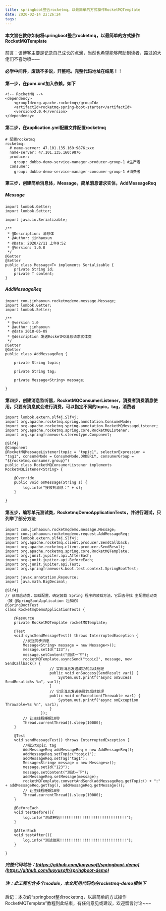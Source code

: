 ```yaml
---
title: springboot整合rocketmq，以最简单的方式操作RocketMQTemplate
date: 2020-02-14 22:26:24
tags:
---
```

#### 本文旨在教你如何将springboot整合rocketmq，以最简单的方式操作RocketMQTemplate

前言：该博客主要是记录自己成长的点滴，当然也希望能够帮助到读者，路过的大佬们不喜勿喷~~~
<!-- more -->
#### 必学中间件，废话不多说，开整吧。完整代码地址在结尾！！

#### 第一步，在pom.xml加入依赖，如下
```
<!-- RocketMQ -->
<dependency>
    <groupId>org.apache.rocketmq</groupId>
    <artifactId>rocketmq-spring-boot-starter</artifactId>
    <version>2.0.4</version>
</dependency>
```

#### 第二步，在application.yml配置文件配置rocketmq
```
# 配置rocketmq
rocketmq:
  # name-server: 47.101.135.160:9876;xxx
  name-server: 47.101.135.160:9876
  producer:
    group: dubbo-demo-service-manager-producer-group-1 #生产者
  consumer:
    group: dubbo-demo-service-manager-consumer-group-1 #消费者

```

#### 第三步，创建简单消息体，Message，简单消息请求实体，AddMessageReq
##### Message
```
import lombok.Getter;
import lombok.Setter;

import java.io.Serializable;

/**
 * @Description: 消息体
 * @Author: jinhaoxun
 * @Date: 2020/2/11 上午9:52
 * @Version: 1.0.0
 */
@Getter
@Setter
public class Message<T> implements Serializable {
    private String id;
    private T content;
}
```

##### AddMessageReq
```
import com.jinhaoxun.rocketmqdemo.message.Message;
import lombok.Getter;
import lombok.Setter;

/**
 * @version 1.0
 * @author jinhaoxun
 * @date 2018-05-09
 * @description 发送RocketMQ消息请求实体类
 */
@Setter
@Getter
public class AddMessageReq {

    private String topic;

    private String tag;

    private Message<String> message;

}
```

#### 第四步，创建消息监听器，RocketMQConsumerListener，消费者消费消息使用，只要有消息就会进行消费，可以指定不同的topic，tag，消费者
```
import lombok.extern.slf4j.Slf4j;
import org.apache.rocketmq.spring.annotation.ConsumeMode;
import org.apache.rocketmq.spring.annotation.RocketMQMessageListener;
import org.apache.rocketmq.spring.core.RocketMQListener;
import org.springframework.stereotype.Component;

@Slf4j
@Component
@RocketMQMessageListener(topic = "topic1", selectorExpression = "tag1", consumeMode = ConsumeMode.ORDERLY, consumerGroup = "${rocketmq.consumer.group}")
public class RocketMQConsumerListener implements RocketMQListener<String> {

    @Override
    public void onMessage(String s) {
        log.info("接收到消息：" + s);
    }

}
```

#### 第五步，编写单元测试类，RocketmqDemoApplicationTests，并进行测试，只列举了部分方法
```
import com.jinhaoxun.rocketmqdemo.message.Message;
import com.jinhaoxun.rocketmqdemo.request.AddMessageReq;
import lombok.extern.slf4j.Slf4j;
import org.apache.rocketmq.client.producer.SendCallback;
import org.apache.rocketmq.client.producer.SendResult;
import org.apache.rocketmq.spring.core.RocketMQTemplate;
import org.junit.jupiter.api.AfterEach;
import org.junit.jupiter.api.BeforeEach;
import org.junit.jupiter.api.Test;
import org.springframework.boot.test.context.SpringBootTest;

import javax.annotation.Resource;
import java.math.BigDecimal;

@Slf4j
// 获取启动类，加载配置，确定装载 Spring 程序的装载方法，它回去寻找 主配置启动类（被 @SpringBootApplication 注解的）
@SpringBootTest
class RocketmqDemoApplicationTests {

    @Resource
    private RocketMQTemplate rocketMQTemplate;

    @Test
    void syncSendMessageTest() throws InterruptedException {
        //发送同步消息
        Message<String> message = new Message<>();
        message.setId("123");
        message.setContent("测试一下");
        rocketMQTemplate.asyncSend("topic2", message, new SendCallback() {
                    // 实现消息发送成功的后续处理
                    public void onSuccess(SendResult var1) {
                        System.out.printf("async onSucess SendResult=%s %n", var1);
                    }
                    // 实现消息发送失败的后续处理
                    public void onException(Throwable var1) {
                        System.out.printf("async onException Throwable=%s %n", var1);
                    }
                });
        // 让主线程睡眠10秒
        Thread.currentThread().sleep(10000);
    }

    @Test
    void sendMessageTest() throws InterruptedException {
        //指定topic，tag
        AddMessageReq addMessageReq = new AddMessageReq();
        addMessageReq.setTopic("topic1");
        addMessageReq.setTag("tag1");
        Message<String> message = new Message<>();
        message.setId("123");
        message.setContent("测试一下");
        addMessageReq.setMessage(message);
        rocketMQTemplate.convertAndSend(addMessageReq.getTopic() + ":" + addMessageReq.getTag(), addMessageReq.getMessage());
        // 让主线程睡眠10秒
        Thread.currentThread().sleep(10000);
    }

    @BeforeEach
    void testBefore(){
        log.info("测试开始!!!!!!!!!!!!!!!!!!!!!!!!!!!!!!");
    }

    @AfterEach
    void testAfter(){
        log.info("测试结束!!!!!!!!!!!!!!!!!!!!!!!!!!!!!!");
    }

}
```

##### 完整代码地址：[https://github.com/luoyusoft/springboot-demo](https://github.com/luoyusoft/springboot-demo)
##### 注：此工程包含多个module，本文所用代码均在rocketmq-demo模块下

后记：本次的“springboot整合rocketmq，以最简单的方式操作RocketMQTemplate”教程到此结束，有任何意见或建议，欢迎留言讨论~~~